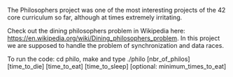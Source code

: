 The Philosophers project was one of the most interesting projects of the 42 core curriculum so far, although at times extremely irritating.

Check out the dining philosophers problem in Wikipedia here: https://en.wikipedia.org/wiki/Dining_philosophers_problem.
In this project we are supposed to handle the problem of synchronization and data races.

To run the code: cd philo, make and type ./philo [nbr_of_philos] [time_to_die] [time_to_eat] [time_to_sleep] [optional: minimum_times_to_eat]
